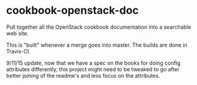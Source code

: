 # cookbook-openstack-doc
Pull together all the OpenStack cookbook documentation into a searchable web site.

This is "built" whenever a merge goes into master. The builds are done in Travis-CI.

9/11/15 update, now that we have a spec on the books for doing config attributes differently, this project might need to be tweaked to go after better joining of the readme's and less focus on the attributes. 

